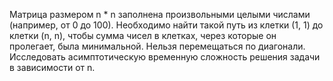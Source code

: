 Матрица размером n * n заполнена произвольными целыми числами 
(например, от 0 до 100). Необходимо найти такой путь из клетки (1, 1)
до клетки (n, n), чтобы сумма чисел в клетках, через которые он пролегает,
была минимальной. Нельзя перемещаться по диагонали.
Исследовать асимптотическую временную сложность решения задачи в зависимости от n.